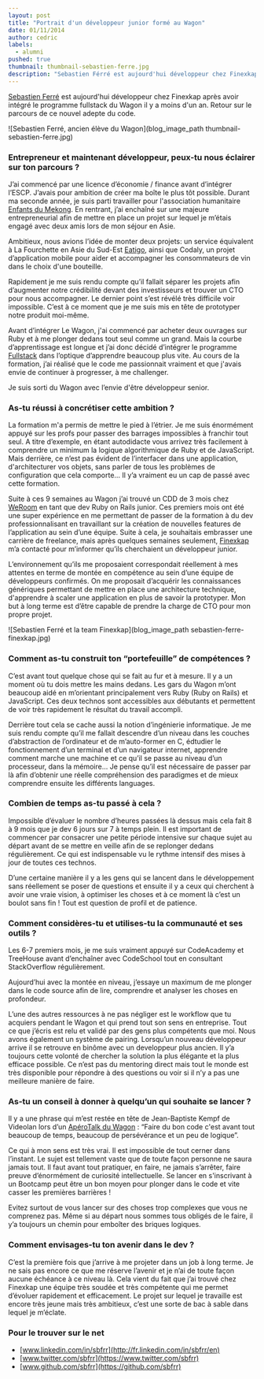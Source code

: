 ```yaml
---
layout: post
title: "Portrait d'un développeur junior formé au Wagon"
date: 01/11/2014
author: cedric
labels:
  - alumni
pushed: true
thumbnail: thumbnail-sebastien-ferre.jpg
description: "Sebastien Férré est aujourd'hui développeur chez Finexkap après avoir intégré le programme fullstack du Wagon il y a moins d'un an. Retour sur le parcours et les aspirations futures de ce nouvel adepte du code."
---
```


[Sebastien Ferré](https://www.twitter.com/sbfrr) est aujourd'hui développeur chez Finexkap après avoir intégré le programme fullstack du Wagon il y a moins d'un an. Retour sur le parcours de ce nouvel adepte du code.

![Sebastien Ferré, ancien élève du Wagon](blog_image_path thumbnail-sebastien-ferre.jpg)

### Entrepreneur et maintenant développeur, peux-tu nous éclairer sur ton parcours ?

J’ai commencé par une licence d’économie / finance avant d’intégrer l’ESCP. J’avais pour ambition de créer ma boîte le plus tôt possible. Durant ma seconde année, je suis parti travailler pour l'association humanitaire [Enfants du Mekong](http://www.enfantsdumekong.com/). En rentrant, j’ai enchaîné sur une majeure entrepreneurial afin de mettre en place un projet sur lequel je m’étais engagé avec deux amis lors de mon séjour en Asie.

Ambitieux, nous avions l’idée de monter deux projets: un service équivalent à La Fourchette en Asie du Sud-Est [Eatigo](http://www.eatigo.com), ainsi que Codaly, un projet d’application mobile pour aider et accompagner les consommateurs de vin dans le choix d'une bouteille.

Rapidement je me suis rendu compte qu’il fallait séparer les projets afin d’augmenter notre crédibilité devant des investisseurs et trouver un CTO pour nous accompagner. Le dernier point s’est révélé très difficile voir impossible. C’est à ce moment que je me suis mis en tête de prototyper notre produit moi-même.

Avant d’intégrer Le Wagon, j'ai commencé par acheter deux ouvrages sur Ruby et à me plonger dedans tout seul comme un grand. Mais la courbe d’apprentissage est longue et j’ai donc décidé d’intégrer le programme [Fullstack](http://www.lewagon.org/programme) dans l’optique d’apprendre beaucoup plus vite. Au cours de la formation, j’ai réalisé que le code me passionnait vraiment et que j'avais envie de continuer à progresser, à me challenger.

Je suis sorti du Wagon avec l’envie d'être développeur senior.

### As-tu réussi à concrétiser cette ambition ?

La formation m'a permis de mettre le pied à l’étrier. Je me suis énormément appuyé sur les profs pour passer des barrages impossibles à franchir tout seul. A titre d’exemple, en étant autodidacte  vous arrivez très facilement à comprendre un minimum la logique algorithmique de Ruby et de JavaScript. Mais derrière, ce n’est pas évident de l’interfacer dans une application, d'architecturer vos objets, sans parler de tous les problèmes de configuration que cela comporte… Il y’a vraiment eu un cap de passé avec cette formation.

Suite à ces 9 semaines au Wagon j’ai trouvé un CDD de 3 mois chez [WeRoom](https://www.weroom.com/en) en tant que dev Ruby on Rails junior. Ces premiers mois ont été une super expérience en me permettant de passer de la formation à du dev professionnalisant en travaillant sur la création de nouvelles features de l’application au sein d’une équipe. Suite à cela, je souhaitais embrasser une carrière de freelance, mais après quelques semaines seulement, [Finexkap](https://www.finexkap.com/) m’a contacté pour m’informer qu’ils cherchaient un développeur junior.

L’environnement qu’ils me proposaient correspondait réellement à mes attentes en terme de montée en compétence au sein d’une équipe de développeurs confirmés. On me proposait d’acquérir les connaissances génériques permettant de mettre en place une architecture technique, d'apprendre à scaler une application en plus de savoir la prototyper. Mon but à long terme est d’être capable de prendre la charge de CTO pour mon propre projet.

![Sebastien Ferré et la team Finexkap](blog_image_path sebastien-ferre-finexkap.jpg)

### Comment as-tu construit ton “portefeuille” de compétences ?

C’est avant tout quelque chose qui se fait au fur et à mesure. Il y a un moment où tu dois mettre les mains dedans. Les gars du Wagon m’ont beaucoup aidé en m’orientant principalement vers Ruby (Ruby on Rails) et JavaScript. Ces deux technos sont accessibles aux débutants et permettent de voir très rapidement le résultat du travail accompli.

Derrière tout cela se cache aussi la notion d’ingénierie informatique. Je me suis rendu compte qu’il me fallait descendre d’un niveau dans les couches d’abstraction de l’ordinateur et de m’auto-former en C, édtudier le fonctionnement d’un terminal et d’un navigateur internet, apprendre comment marche une machine et ce qu’il se passe au niveau d’un processeur, dans  la mémoire... Je pense qu’il est nécessaire de passer par là afin d’obtenir une réelle compréhension des paradigmes et de mieux comprendre ensuite les différents languages.

### Combien de temps as-tu passé à cela ?

Impossible d’évaluer le nombre d’heures passées là dessus mais cela fait 8 à 9 mois que je dev 6 jours sur 7 à temps plein. Il est important de commencer par consacrer une petite période intensive sur chaque sujet au départ avant de se mettre en veille afin de se replonger dedans régulièrement. Ce qui est indispensable vu le rythme intensif des mises à jour de toutes ces technos.

D’une certaine manière il y a les gens qui se lancent dans le développement sans réellement se poser de questions et ensuite il y a ceux qui cherchent à avoir une vraie vision, à optimiser les choses et à ce moment là c’est un boulot sans fin ! Tout est question de profil et de patience.

### Comment considères-tu et utilises-tu la communauté et ses outils ?

Les 6-7 premiers mois, je me suis vraiment appuyé sur CodeAcademy et TreeHouse avant d’enchaîner avec CodeSchool tout en consultant StackOverflow régulièrement.

Aujourd’hui avec la montée en niveau, j’essaye un maximum de me plonger dans le code source afin de lire, comprendre et analyser les choses en profondeur.

L’une des autres ressources à ne pas négliger est le workflow que tu acquiers pendant le Wagon et qui prend tout son sens en entreprise. Tout ce que j’écris est relu et validé par des gens plus compétents que moi. Nous avons également un système de pairing. Lorsqu’un nouveau développeur arrive il se retrouve en binôme avec un developpeur plus ancien. Il y’a toujours cette volonté de chercher la solution la plus élégante et la plus efficace possible. Ce n’est pas du mentoring direct mais tout le monde est très disponible pour répondre à des questions ou voir si il n’y a pas une meilleure manière de faire.

### As-tu un conseil à donner à quelqu’un qui souhaite se lancer ?

Il y a une phrase qui m’est restée en tête de Jean-Baptiste Kempf de Videolan lors d’un [ApéroTalk du Wagon](https://www.youtube.com/watch?v=ub1scSysja4) : “Faire du bon code c'est avant tout beaucoup de temps, beaucoup de persévérance et un peu de logique”.

Ce qui à mon sens est très vrai. Il est impossible de tout cerner dans l’instant. Le sujet est tellement vaste que de toute façon personne ne saura jamais tout. Il faut avant tout pratiquer, en faire, ne jamais s’arrêter, faire preuve d’énormément de curiosité intellectuelle. Se lancer en s'inscrivant à un Bootcamp peut être un bon moyen pour plonger dans le code et vite casser les premières barrières !

Evitez surtout de vous lancer sur des choses trop complexes que vous ne comprenez pas. Même si au départ nous sommes tous obligés de le faire, il y’a toujours un chemin pour emboîter des briques logiques.

### Comment envisages-tu ton avenir dans le dev ?

C’est la première fois que j’arrive à me projeter dans un job à long terme. Je ne sais pas encore ce que me réserve l’avenir et je n’ai de toute façon aucune échéance à ce niveau là. Cela vient du fait que j’ai trouvé chez Finexkap une équipe très soudée et très compétente qui me permet d’évoluer rapidement et efficacement. Le projet sur lequel je travaille est encore très jeune mais très ambitieux, c’est une sorte de bac à sable dans lequel je m’éclate.

### Pour le trouver sur le net

- [www.linkedin.com/in/sbfrr](http://fr.linkedin.com/in/sbfrr/en)
- [www.twitter.com/sbfrr](https://www.twitter.com/sbfrr)
- [www.github.com/sbfrr](https://github.com/sbfrr)


